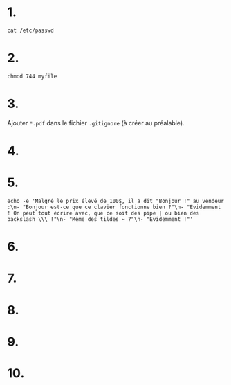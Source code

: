 # 1.
`cat /etc/passwd`

# 2.
`chmod 744 myfile`

# 3.
Ajouter `*.pdf` dans le fichier `.gitignore` (à créer au préalable).

# 4.


# 5.
`echo -e 'Malgré le prix élevé de 100$, il a dit "Bonjour !" au vendeur :\n- "Bonjour est-ce que ce clavier fonctionne bien ?"\n- "Evidemment ! On peut tout écrire avec, que ce soit des pipe | ou bien des backslash \\\ !"\n- "Même des tildes ~ ?"\n- "Evidemment !"'`

# 6.

# 7.

# 8.

# 9.

# 10.
